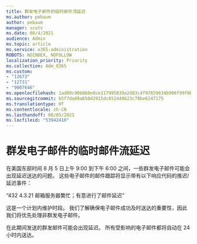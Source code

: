 ```yaml
---
title: 群发电子邮件的临时邮件流延迟
ms.author: pebaum
author: pebaum
manager: scotv
ms.date: 08/4/2021
audience: Admin
ms.topic: article
ms.service: o365-administration
ROBOTS: NOINDEX, NOFOLLOW
localization_priority: Priority
ms.collection: Adm_O365
ms.custom:
- "12673"
- "12731"
- "9007646"
ms.openlocfilehash: 1ad09c906060e0ce117995839a2d83c4f97859634b906f99f0b6c0d72a4efa9e
ms.sourcegitcommit: b5f7da89a650d2915dc652449623c78be6247175
ms.translationtype: HT
ms.contentlocale: zh-CN
ms.lasthandoff: 08/05/2021
ms.locfileid: "53942410"
---
```

# <a name="temporary-mail-flow-delay-for-bulk-emails"></a>群发电子邮件的临时邮件流延迟

在美国东部时间 8 月 5 日上午 9:00 到下午 6:00 之间，一些群发电子邮件可能会出现延迟送达的问题。 这些电子邮件的邮件跟踪将显示带有以下响应代码的推迟/延迟事件：

“432 4.3.21 邮箱服务器繁忙；有意进行了邮件延迟”

这是一个计划内维护时段。 我们了解确保电子邮件成功及时送达的重要性，因此我们将优先处理非群发电子邮件。 

在此期间发送的群发邮件可能会出现延迟。 所有受影响的电子邮件都将自动在 24 小时内送达。
